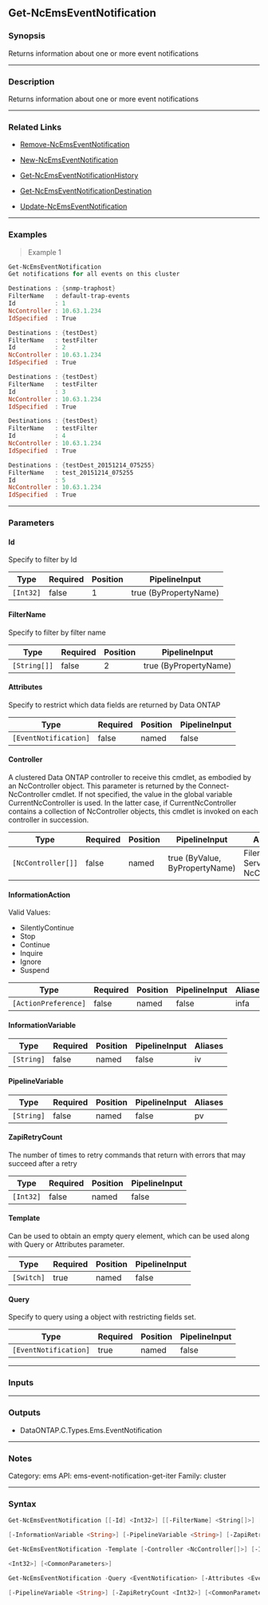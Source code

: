 Get-NcEmsEventNotification
--------------------------

### Synopsis
Returns information about one or more event notifications

---

### Description

Returns information about one or more event notifications

---

### Related Links
* [Remove-NcEmsEventNotification](Remove-NcEmsEventNotification)

* [New-NcEmsEventNotification](New-NcEmsEventNotification)

* [Get-NcEmsEventNotificationHistory](Get-NcEmsEventNotificationHistory)

* [Get-NcEmsEventNotificationDestination](Get-NcEmsEventNotificationDestination)

* [Update-NcEmsEventNotification](Update-NcEmsEventNotification)

---

### Examples
> Example 1

```PowerShell
Get-NcEmsEventNotification
Get notifications for all events on this cluster

Destinations : {snmp-traphost}
FilterName   : default-trap-events
Id           : 1
NcController : 10.63.1.234
IdSpecified  : True

Destinations : {testDest}
FilterName   : testFilter
Id           : 2
NcController : 10.63.1.234
IdSpecified  : True

Destinations : {testDest}
FilterName   : testFilter
Id           : 3
NcController : 10.63.1.234
IdSpecified  : True

Destinations : {testDest}
FilterName   : testFilter
Id           : 4
NcController : 10.63.1.234
IdSpecified  : True

Destinations : {testDest_20151214_075255}
FilterName   : test_20151214_075255
Id           : 5
NcController : 10.63.1.234
IdSpecified  : True

```

---

### Parameters
#### **Id**
Specify to filter by Id

|Type     |Required|Position|PipelineInput        |
|---------|--------|--------|---------------------|
|`[Int32]`|false   |1       |true (ByPropertyName)|

#### **FilterName**
Specify to filter by filter name

|Type        |Required|Position|PipelineInput        |
|------------|--------|--------|---------------------|
|`[String[]]`|false   |2       |true (ByPropertyName)|

#### **Attributes**
Specify to restrict which data fields are returned by Data ONTAP

|Type                 |Required|Position|PipelineInput|
|---------------------|--------|--------|-------------|
|`[EventNotification]`|false   |named   |false        |

#### **Controller**
A clustered Data ONTAP controller to receive this cmdlet, as embodied by an NcController object.  This parameter is returned by the Connect-NcController cmdlet.  If not specified, the value in the global variable CurrentNcController is used.  In the latter case, if CurrentNcController contains a collection of NcController objects, this cmdlet is invoked on each controller in succession.

|Type              |Required|Position|PipelineInput                 |Aliases                          |
|------------------|--------|--------|------------------------------|---------------------------------|
|`[NcController[]]`|false   |named   |true (ByValue, ByPropertyName)|Filer<br/>Server<br/>NcController|

#### **InformationAction**

Valid Values:

* SilentlyContinue
* Stop
* Continue
* Inquire
* Ignore
* Suspend

|Type                |Required|Position|PipelineInput|Aliases|
|--------------------|--------|--------|-------------|-------|
|`[ActionPreference]`|false   |named   |false        |infa   |

#### **InformationVariable**

|Type      |Required|Position|PipelineInput|Aliases|
|----------|--------|--------|-------------|-------|
|`[String]`|false   |named   |false        |iv     |

#### **PipelineVariable**

|Type      |Required|Position|PipelineInput|Aliases|
|----------|--------|--------|-------------|-------|
|`[String]`|false   |named   |false        |pv     |

#### **ZapiRetryCount**
The number of times to retry commands that return with errors that may succeed after a retry

|Type     |Required|Position|PipelineInput|
|---------|--------|--------|-------------|
|`[Int32]`|false   |named   |false        |

#### **Template**
Can be used to obtain an empty query element, which can be used along with Query or Attributes parameter.

|Type      |Required|Position|PipelineInput|
|----------|--------|--------|-------------|
|`[Switch]`|true    |named   |false        |

#### **Query**
Specify to query using a object with restricting fields set.

|Type                 |Required|Position|PipelineInput|
|---------------------|--------|--------|-------------|
|`[EventNotification]`|true    |named   |false        |

---

### Inputs

---

### Outputs
* DataONTAP.C.Types.Ems.EventNotification

---

### Notes
Category: ems
API: ems-event-notification-get-iter
Family: cluster

---

### Syntax
```PowerShell
Get-NcEmsEventNotification [[-Id] <Int32>] [[-FilterName] <String[]>] [-Attributes <EventNotification>] [-Controller <NcController[]>] [-InformationAction <ActionPreference>] 
```
```PowerShell
[-InformationVariable <String>] [-PipelineVariable <String>] [-ZapiRetryCount <Int32>] [<CommonParameters>]
```
```PowerShell
Get-NcEmsEventNotification -Template [-Controller <NcController[]>] [-InformationAction <ActionPreference>] [-InformationVariable <String>] [-PipelineVariable <String>] [-ZapiRetryCount 
```
```PowerShell
<Int32>] [<CommonParameters>]
```
```PowerShell
Get-NcEmsEventNotification -Query <EventNotification> [-Attributes <EventNotification>] [-Controller <NcController[]>] [-InformationAction <ActionPreference>] [-InformationVariable <String>] 
```
```PowerShell
[-PipelineVariable <String>] [-ZapiRetryCount <Int32>] [<CommonParameters>]
```
